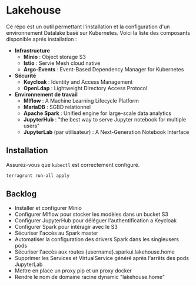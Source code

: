 # Lakehouse

Ce répo est un outil permettant l'installation et la configuration d'un environnement Datalake basé sur Kubernetes.
Voici la liste des composants disponible aprés installation :
- **Infrastructure**
    - **Minio** : Object storage S3
    - **Istio** : Servie Mesh cloud native
    - **Argo-Events** : Event-Based Dependency Manager for Kubernetes
- **Sécurité**
    - **Keycloak** : Identity and Access Management
    - **OpenLdap** : Lightweight Directory Access Protocol
- **Environnement de travail**
    - **Mlflow** : A Machine Learning Lifecycle Platform
    - **MariaDB** : SGBD relationnel
    - **Apache Spark** : Unified engine for large-scale data analytics
    - **JupyterHub** : "the best way to serve Jupyter notebook for multiple users"
    - **JupyterLab** (par utilisateur) : A Next-Generation Notebook Interface

## Installation

Assurez-vous que `kubectl` est correctement configuré.
```bash
terragrunt run-all apply
```

## Backlog

- Installer et configurer Minio
- Configurer Mlflow pour stocker les modèles dans un bucket S3
- Configurer JupyterHub pour déléguer l'authentification a Keycloak
- Configurer Spark pour intéragir avec le S3
- Sécuriser l'accès au Spark master
- Automatiser la configuration des drivers Spark dans les singleusers pods
- Sécuriser l'accès aux routes {username}.sparkui.lakehouse.home
- Supprimer les Services et VirtualService généré après l'arrêts des pods JupyterLab
- Mettre en place un proxy pip et un proxy docker
- Rendre le nom de domaine racine dynamic "lakehouse.home"